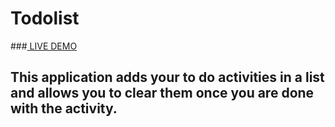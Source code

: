 # Todolist
###<a href="https://pthapa4s.github.io/Todolist/"> LIVE DEMO </a>
## This application adds your to do activities in a list and allows you to clear them once you are done with the activity.
